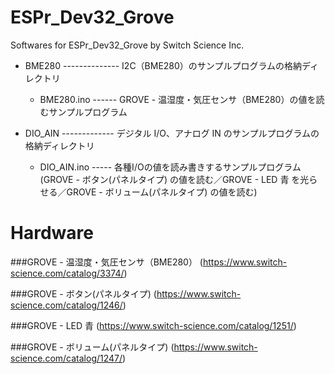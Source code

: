 ESPr_Dev32_Grove
=============

Softwares for ESPr_Dev32_Grove by Switch Science Inc.

+ BME280  -------------- I2C（BME280）のサンプルプログラムの格納ディレクトリ
   +  BME280.ino  ------ GROVE - 温湿度・気圧センサ（BME280）の値を読むサンプルプログラム

+ DIO_AIN  ------------- デジタル I/O、アナログ IN のサンプルプログラムの格納ディレクトリ
   +  DIO_AIN.ino  ----- 各種I/Oの値を読み書きするサンプルプログラム(GROVE - ボタン(パネルタイプ) の値を読む／GROVE - LED 青 を光らせる／GROVE - ボリューム(パネルタイプ) の値を読む)

Hardware
========

###GROVE - 温湿度・気圧センサ（BME280）
(https://www.switch-science.com/catalog/3374/)

###GROVE - ボタン(パネルタイプ)
(https://www.switch-science.com/catalog/1246/)

###GROVE - LED 青
(https://www.switch-science.com/catalog/1251/)

###GROVE - ボリューム(パネルタイプ)
(https://www.switch-science.com/catalog/1247/)
